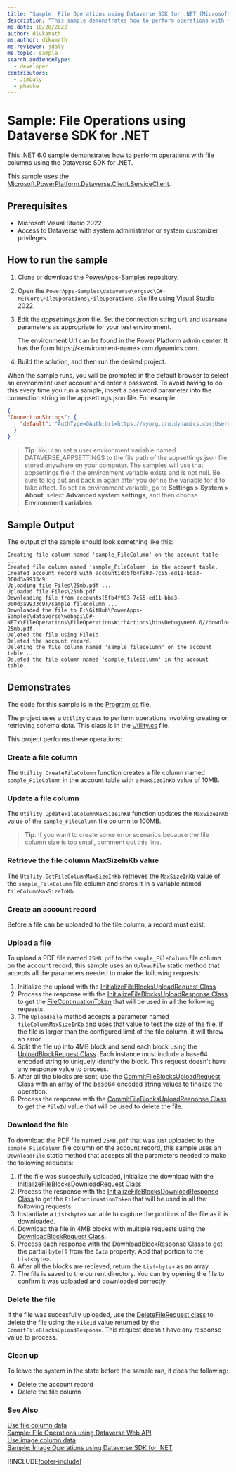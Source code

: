 ```yaml
---
title: "Sample: File Operations using Dataverse SDK for .NET (Microsoft Dataverse) | Microsoft Learn" # Intent and product brand in a unique string of 43-59 chars including spaces
description: "This sample demonstrates how to perform operations with file columns using the Dataverse SDK for .NET." # 115-145 characters including spaces. This abstract displays in the search result.
ms.date: 10/28/2022
author: divkamath
ms.author: dikamath
ms.reviewer: jdaly
ms.topic: sample
search.audienceType:
  - developer
contributors:
  - JimDaly
  - phecke
---
```

# Sample: File Operations using Dataverse SDK for .NET

This .NET 6.0 sample demonstrates how to perform operations with file columns using the Dataverse SDK for .NET.

This sample uses the [Microsoft.PowerPlatform.Dataverse.Client.ServiceClient](xref:Microsoft.PowerPlatform.Dataverse.Client.ServiceClient).

## Prerequisites

- Microsoft Visual Studio 2022
- Access to Dataverse with system administrator or system customizer privileges.

## How to run the sample

1. Clone or download the [PowerApps-Samples](https://github.com/microsoft/PowerApps-Samples) repository.
1. Open the `PowerApps-Samples\dataverse\orgsvc\C#-NETCore\FileOperations\FileOperations.sln` file using Visual Studio 2022.
1. Edit the *appsettings.json* file. Set the connection string `Url` and `Username` parameters as appropriate for your test environment.

   The environment Url can be found in the Power Platform admin center. It has the form https://\<environment-name>.crm.dynamics.com.

1. Build the solution, and then run the desired project.

When the sample runs, you will be prompted in the default browser to select an environment user account and enter a password. To avoid having to do this every time you run a sample, insert a password parameter into the connection string in the appsettings.json file. For example:

```json
{
"ConnectionStrings": {
    "default": "AuthType=OAuth;Url=https://myorg.crm.dynamics.com;Username=someone@myorg.onmicrosoft.com;Password=mypassword;RedirectUri=http://localhost;AppId=51f81489-12ee-4a9e-aaae-a2591f45987d;LoginPrompt=Auto"
  }
}
```

>**Tip**: You can set a user environment variable named DATAVERSE_APPSETTINGS to the file path of the appsettings.json file stored anywhere on your computer. The samples will use that appsettings file if the environment variable exists and is not null. Be sure to log out and back in again after you define the variable for it to take affect. To set an environment variable, go to **Settings > System > About**, select **Advanced system settings**, and then choose **Environment variables**.

## Sample Output

The output of the sample should look something like this:

```
Creating file column named 'sample_FileColumn' on the account table ...
Created file column named 'sample_FileColumn' in the account table.
Created account record with accountid:5fb4f993-7c55-ed11-bba3-000d3a9933c9
Uploading file Files\25mb.pdf ...
Uploaded file Files\25mb.pdf
Downloading file from accounts(5fb4f993-7c55-ed11-bba3-000d3a9933c9)/sample_filecolumn ...
Downloaded the file to E:\GitHub\PowerApps-Samples\dataverse\webapi\C#-NETx\FileOperations\FileOperationsWithActions\bin\Debug\net6.0//downloaded-25mb.pdf.
Deleted the file using FileId.
Deleted the account record.
Deleting the file column named 'sample_filecolumn' on the account table ...
Deleted the file column named 'sample_filecolumn' in the account table.
```

## Demonstrates

The code for this sample is in the [Program.cs](https://github.com/microsoft/PowerApps-Samples/blob/master/dataverse/orgsvc/C%23-NETCore/FileOperations/Program.cs) file.

The project uses a `Utility` class to perform operations involving creating or retrieving schema data. This class is in the [Utility.cs](https://github.com/microsoft/PowerApps-Samples/blob/master/dataverse/orgsvc/C%23-NETCore/FileOperations/Utility.cs) file.

This project performs these operations:

### Create a file column

The `Utility.CreateFileColumn` function creates a file column named `sample_FileColumn` in the account table with a `MaxSizeInKb` value of 10MB.

### Update a file column

The `Utility.UpdateFileColumnMaxSizeInKB` function updates the `MaxSizeInKb` value of the `sample_FileColumn` file column to 100MB.

> **Tip**: If you want to create some error scenarios because the file column size is too small, comment out this line.

### Retrieve the file column MaxSizeInKb value

The `Utility.GetFileColumnMaxSizeInKb` retrieves the `MaxSizeInKb` value of the `sample_FileColumn` file column and stores it in a variable named `fileColumnMaxSizeInKb`.

### Create an account record

Before a file can be uploaded to the file column, a record must exist.

### Upload a file

To upload a PDF file named `25MB.pdf` to the `sample_FileColumn` file column on the account record, this sample uses an `UploadFile` static method that accepts all the parameters needed to make the following requests:

1. Initialize the upload with the [InitializeFileBlocksUploadRequest Class](xref:Microsoft.Crm.Sdk.Messages.InitializeFileBlocksUploadRequest)
1. Process the response with the [InitializeFileBlocksUploadResponse Class](xref:Microsoft.Crm.Sdk.Messages.InitializeFileBlocksUploadResponse) to get the [FileContinuationToken](xref:Microsoft.Crm.Sdk.Messages.InitializeFileBlocksUploadResponse.FileContinuationToken) that will be used in all the following requests.
1. The `UploadFile` method accepts a parameter named `fileColumnMaxSizeInKb` and uses that value to test the size of the file. If the file is larger than the configured limit of the file column, it will throw an error.
1. Split the file up into 4MB block and send each block using the [UploadBlockRequest Class](xref:Microsoft.Crm.Sdk.Messages.UploadBlockRequest). Each instance must include a base64 encoded string to uniquely identify the block. This request doesn't have any response value to process.
1. After all the blocks are sent, use the [CommitFileBlocksUploadRequest Class](xref:Microsoft.Crm.Sdk.Messages.CommitFileBlocksUploadRequest) with an array of the base64 encoded string values to finalize the operation.
1. Process the response with the [CommitFileBlocksUploadResponse Class](xref:Microsoft.Crm.Sdk.Messages.CommitFileBlocksUploadResponse) to get the `FileId` value that will be used to delete the file.



### Download the file

To download the PDF file named `25MB.pdf` that was just uploaded to the `sample_FileColumn` file column on the account record, this sample uses an `DownloadFile` static method that accepts all the parameters needed to make the following requests:

1. If the file was succesfully uploaded, initialize the download with the [InitializeFileBlocksDownloadRequest Class](xref:Microsoft.Crm.Sdk.Messages.InitializeFileBlocksDownloadRequest)
1. Process the response with the [InitializeFileBlocksDownloadResponse Class](xref:Microsoft.Crm.Sdk.Messages.InitializeFileBlocksDownloadResponse) to get the `FileContinuationToken` that will be used in all the following requests.
1. Instantiate a `List<byte>` variable to capture the portions of the file as it is downloaded.
1. Download the file in 4MB blocks with multiple requests using the [DownloadBlockRequest Class](xref:Microsoft.Crm.Sdk.Messages.DownloadBlockRequest).
1. Process each response with the [DownloadBlockResponse Class](xref:Microsoft.Crm.Sdk.Messages.DownloadBlockResponse) to get the partial `byte[]` from the `Data` property. Add that portion to the `List<byte>`.
1. After all the blocks are recieved, return the `List<byte>` as an array.
1. The file is saved to the current directory. You can try opening the file to confirm it was uploaded and downloaded correctly.

### Delete the file

If the file was succesfully uploaded, use the [DeleteFileRequest class](xref:Microsoft.Crm.Sdk.Messages.DeleteFileRequest) to delete the file using the `FileId` value returned by the `CommitFileBlocksUploadResponse`. This request doesn't have any response value to process.

### Clean up

To leave the system in the state before the sample ran, it does the following:

- Delete the account record
- Delete the file column

### See Also

[Use file column data](../../file-column-data.md)<br />
[Sample: File Operations using Dataverse Web API](../../webapi/samples/file-operations.md)<br />
[Use image column data](../../image-column-data.md)<br />
[Sample: Image Operations using Dataverse SDK for .NET](set-retrieve-entity-images.md)

[!INCLUDE[footer-include](../../../../includes/footer-banner.md)]
